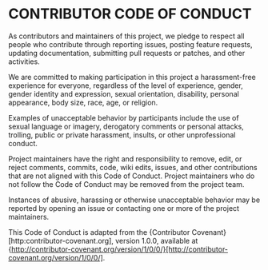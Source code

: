 # CONTRIBUTOR CODE OF CONDUCT

As contributors and maintainers of this project, we pledge to respect all
people who contribute through reporting issues, posting feature requests,
updating documentation, submitting pull requests or patches, and other
activities.

We are committed to making participation in this project a harassment-free
experience for everyone, regardless of the level of experience, gender, gender
identity and expression, sexual orientation, disability, personal
appearance, body size, race, age, or religion.

Examples of unacceptable behavior by participants include the use of sexual
language or imagery, derogatory comments or personal attacks, trolling,
public or private harassment, insults, or other unprofessional conduct.

Project maintainers have the right and responsibility to remove, edit, or
reject comments, commits, code, wiki edits, issues, and other contributions
that are not aligned with this Code of Conduct. Project maintainers who do
not follow the Code of Conduct may be removed from the project team.

Instances of abusive, harassing or otherwise unacceptable behavior may be
reported by opening an issue or contacting one or more of the project
maintainers.

This Code of Conduct is adapted from the {Contributor Covenant}[http:contributor-covenant.org],
version 1.0.0, available at {http://contributor-covenant.org/version/1/0/0/}[http://contributor-covenant.org/version/1/0/0/].